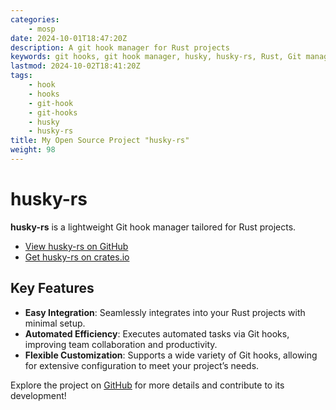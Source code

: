 ```yaml
---
categories:
    - mosp
date: 2024-10-01T18:47:20Z
description: A git hook manager for Rust projects
keywords: git hooks, git hook manager, husky, husky-rs, Rust, Git management
lastmod: 2024-10-02T18:41:20Z
tags:
    - hook
    - hooks
    - git-hook
    - git-hooks
    - husky
    - husky-rs
title: My Open Source Project "husky-rs"
weight: 98
---
```




# husky-rs

**husky-rs** is a lightweight Git hook manager tailored for Rust projects.

- [View husky-rs on GitHub](https://github.com/pplmx/husky-rs)
- [Get husky-rs on crates.io](https://crates.io/crates/husky-rs)

## Key Features

- **Easy Integration**: Seamlessly integrates into your Rust projects with minimal setup.
- **Automated Efficiency**: Executes automated tasks via Git hooks, improving team collaboration and productivity.
- **Flexible Customization**: Supports a wide variety of Git hooks, allowing for extensive configuration to meet your project’s needs.

Explore the project on [GitHub](https://github.com/pplmx/husky-rs) for more details and contribute to its development!
